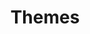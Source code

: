 ---
title: "Themes"
sidebar:
nav: "docs"
layout: single
excerpt: "Extending FlyMyShop using plugins"
sitemap: true
share: true
permalink: /docs/themes/
---